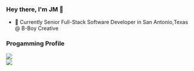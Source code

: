 ### Hey there, I'm JM 👋

- 🔭 Currently Senior Full-Stack Software Developer in San Antonio,Texas @ B-Boy Creative

### Progamming Profile

<div> <a href="https://github.com/jmcancode/github-readme-stats">
  <img align="center" src="https://github-readme-stats.vercel.app/api?username=jmcancode&count_private=true&show_icons=true&theme=dracula&layout=compact&hide=stars,prs,issues,contribs"/>
 </a> </div>
 <div>
 <a href="https://github.com/anuraghazra/github-readme-stats">
  <img align="center" src="https://github-readme-stats.vercel.app/api/top-langs/?username=jmcancode&theme=dracula&private=true&hsow_icons=true&layout=compact&langs_count=5"/>
</a>
  </div>






